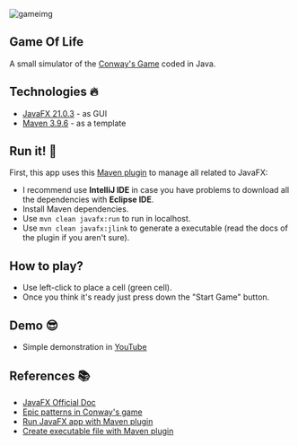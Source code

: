 ![gameimg](https://cloud.githubusercontent.com/assets/20020612/21897521/d11b18d2-d8b7-11e6-8659-4012fe720614.png)

## Game Of Life
A small simulator of the [Conway's Game](https://en.wikipedia.org/wiki/Conway%27s_Game_of_Life) coded in Java.

## Technologies :fire:

- [JavaFX 21.0.3](https://openjfx.io/) - as GUI
- [Maven 3.9.6](https://maven.apache.org) - as a template

## Run it! :rocket:
First, this app uses this [Maven plugin](https://github.com/openjfx/javafx-maven-plugin) to manage all related to JavaFX:

- I recommend use **IntelliJ IDE** in case you have problems to download all the dependencies with **Eclipse IDE**.
- Install Maven dependencies.
- Use `mvn clean javafx:run` to run in localhost.
- Use `mvn clean javafx:jlink` to generate a executable (read the docs of the plugin if you aren't sure).

## How to play?
- Use left-click to place a cell (green cell).
- Once you think it's ready just press down the "Start Game" button.

## Demo :sunglasses:
- Simple demonstration in [YouTube](https://www.youtube.com/watch?v=Kh5HhEx9gj0)

## References :books:
- [JavaFX Official Doc](https://openjfx.io/openjfx-docs/)
- [Epic patterns in Conway's game](https://www.youtube.com/watch?v=C2vgICfQawE)
- [Run JavaFX app with Maven plugin](https://github.com/openjfx/javafx-maven-plugin?tab=readme-ov-file#javafxrun-options)
- [Create executable file with Maven plugin](https://github.com/openjfx/javafx-maven-plugin?tab=readme-ov-file#javafxjlink-options)